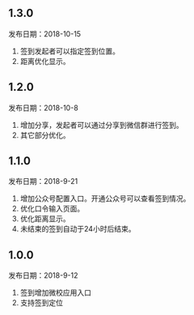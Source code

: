 ## 1.3.0

发布日期：2018-10-15
1. 签到发起者可以指定签到位置。
2. 距离优化显示。

## 1.2.0
发布日期：2018-10-8

1. 增加分享，发起者可以通过分享到微信群进行签到。
2. 其它部分优化。

## 1.1.0
发布日期：2018-9-21

1. 增加公众号配置入口。开通公众号可以查看签到情况。
2. 优化口令输入页面。
3. 优化距离显示。
4. 未结束的签到自动于24小时后结束。


## 1.0.0

发布日期：2018-9-12


1. 签到增加微校应用入口
2. 支持签到定位
